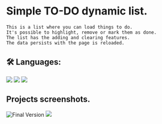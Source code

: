 
# Simple TO-DO dynamic list.

```
This is a list where you can load things to do.
It's possible to highlight, remove or mark them as done.
The list has the adding and clearing features.
The data persists with the page is reloaded.
```

## 🛠 Languages:
![](https://img.shields.io/badge/-Javascript-white?logo=javascript&logoColor=yellow&style=flat)
![](https://img.shields.io/badge/-HTML-white?logo=html5&logoColor=orange&style=flat)
![](https://img.shields.io/badge/-CSS-white?logo=css3&logoColor=blue&style=flat)

## Projects screenshots.

![Final Version](https://i.imgur.com/YHpxWJ6.png)
![](https://i.imgur.com/zdyCwp3.png)